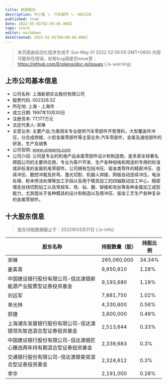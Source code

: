 ```yaml
---
title: 新朋股份
description: 中小板 \- 汽车配件 \- 002328
published: true
date: 2022-05-01T02:59:05.000Z
tags: stock
editor: markdown
dateCreated: 2022-01-01T00:00:00.000Z
---
```


> 本页面由自动化程序生成于 Sun May 01 2022 02:59:05 GMT+0800
> 内容可能存在错误，如有bug请提交issue至：https://github.com/Eroleice/doc-pi/issues
{.is-warning}

## 上市公司基本信息
- 公司名称: 上海新朋实业股份有限公司
- 股票代码: 002328.SZ
- 所在地: 上海 - 上海市
- 成立日期: 1997年10月30日
- 注册资本: 77,177万元
- 法定代表人: 宋琳
- 主营业务: 主要产品:为乘用车专业提供汽车零部件开卷落料，大型覆盖件冲压，分总成焊接，小型金属零部件等主营业务:汽车零部件，金属及通信部件的研发，生产及销售
- 公司官网: www.xinpeng.com
- 公司介绍: 公司是专业的机电产品金属零部件设计和制造商，是多家全球著名跨国公司的主要供应商，专业为客户开发、生产各种规格和用途的专用的标准或非标准的金属机电零部件。公司拥有包括冲压、钣金类零件的精密冲压、连续冲压、数控冲裁及折弯、激光切割、机器人焊接，网板自动连续冲压，电泳处理、粉末喷涂处理等加工手段以及用于模具加工的四轴联动加工中心、精密慢走丝线切割加工以及常规车、铣、钻、磨、铆接和攻丝等各种金属加工成型能力，尤其擅长于各种模具的设计和制造以及用冲压、钣金工艺生产各种复杂的金属零部件。


## 十大股东信息
> 股东持股数据截止于：2022年03月31日
{.is-info}

| 股东名称 | 持股数量（股） | 持股比例 |
| --- | --- | --- |
| 宋琳 | 265,060,000 | 34.34% |
| 姜素青 | 9,850,810 | 1.28% |
| 中国建设银行股份有限公司-信达澳银新能源产业股票型证券投资基金 | 9,193,680 | 1.19% |
| 刘远军 | 7,881,750 | 1.02% |
| 单光林 | 4,330,600 | 0.56% |
| 郭捷 | 3,800,000 | 0.49% |
| 上海浦东发展银行股份有限公司-信达澳银领先智选混合型证券投资基金 | 2,513,644 | 0.33% |
| 中国建设银行股份有限公司-信达澳银匠心臻选两年持有期混合型证券投资基金 | 2,339,683 | 0.3% |
| 交通银行股份有限公司-信达澳银星奕混合型证券投资基金 | 2,324,612 | 0.3% |
| 李华 | 2,191,000 | 0.28% |




